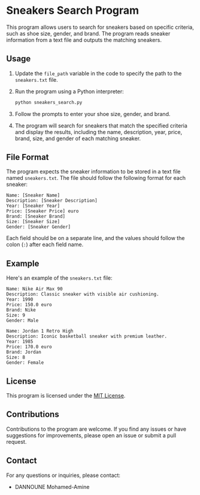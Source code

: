 
# Sneakers Search Program

This program allows users to search for sneakers based on specific criteria, such as shoe size, gender, and brand. The program reads sneaker information from a text file and outputs the matching sneakers.

## Usage

1. Update the `file_path` variable in the code to specify the path to the `sneakers.txt` file.

2. Run the program using a Python interpreter:

   ```bash
   python sneakers_search.py
   ```

3. Follow the prompts to enter your shoe size, gender, and brand.

4. The program will search for sneakers that match the specified criteria and display the results, including the name, description, year, price, brand, size, and gender of each matching sneaker.

## File Format

The program expects the sneaker information to be stored in a text file named `sneakers.txt`. The file should follow the following format for each sneaker:

```
Name: [Sneaker Name]
Description: [Sneaker Description]
Year: [Sneaker Year]
Price: [Sneaker Price] euro
Brand: [Sneaker Brand]
Size: [Sneaker Size]
Gender: [Sneaker Gender]
```

Each field should be on a separate line, and the values should follow the colon (`:`) after each field name.

## Example

Here's an example of the `sneakers.txt` file:

```
Name: Nike Air Max 90
Description: Classic sneaker with visible air cushioning.
Year: 1990
Price: 150.0 euro
Brand: Nike
Size: 9
Gender: Male

Name: Jordan 1 Retro High
Description: Iconic basketball sneaker with premium leather.
Year: 1985
Price: 170.0 euro
Brand: Jordan
Size: 8
Gender: Female
```

## License

This program is licensed under the [MIT License](LICENSE).

## Contributions

Contributions to the program are welcome. If you find any issues or have suggestions for improvements, please open an issue or submit a pull request.

## Contact

For any questions or inquiries, please contact:

- DANNOUNE Mohamed-Amine